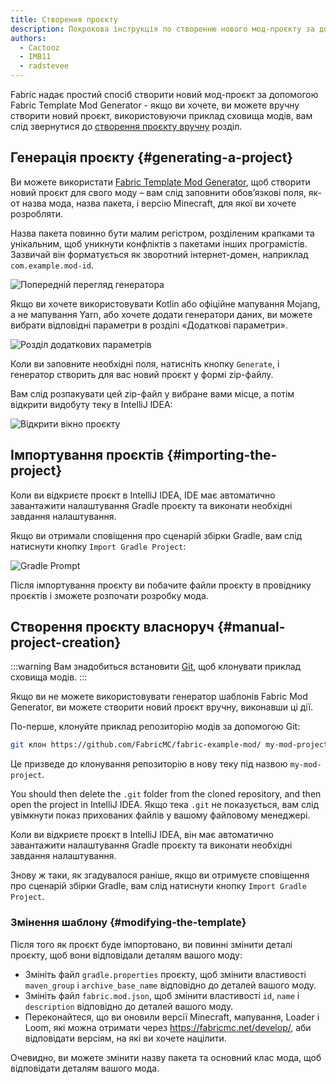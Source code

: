 ```yaml
---
title: Створення проєкту
description: Покрокова інструкція по створенню нового мод-проєкту за допомогою генератора шаблонів модів Fabric.
authors:
  - Cactooz
  - IMB11
  - radstevee
---
```


Fabric надає простий спосіб створити новий мод-проєкт за допомогою Fabric Template Mod Generator - якщо ви хочете, ви можете вручну створити новий проєкт, використовуючи приклад сховища модів, вам слід звернутися до [створення проєкту вручну](#manual-project-creation) розділ.

## Генерація проєкту {#generating-a-project}

Ви можете використати [Fabric Template Mod Generator](https://fabricmc.net/develop/template/), щоб створити новий проєкт для свого моду – вам слід заповнити обов’язкові поля, як-от назва мода, назва пакета, і версію Minecraft, для якої ви хочете розробляти.

Назва пакета повинно бути малим регістром, розділеним крапками та унікальним, щоб уникнути конфліктів з пакетами інших програмістів. Зазвичай він форматується як зворотний інтернет-домен, наприклад `com.example.mod-id`.

![Попередній перегляд генератора](/assets/develop/getting-started/template-generator.png)

Якщо ви хочете використовувати Kotlin або офіційне мапування Mojang, а не мапування Yarn, або хочете додати генератори даних, ви можете вибрати відповідні параметри в розділі «Додаткові параметри».

![Розділ додаткових параметрів](/assets/develop/getting-started/template-generator-advanced.png)

Коли ви заповните необхідні поля, натисніть кнопку `Generate`, і генератор створить для вас новий проєкт у формі zip-файлу.

Вам слід розпакувати цей zip-файл у вибране вами місце, а потім відкрити видобуту теку в IntelliJ IDEA:

![Відкрити вікно проєкту](/assets/develop/getting-started/open-project.png)

## Імпортування проєктів {#importing-the-project}

Коли ви відкриєте проєкт в IntelliJ IDEA, IDE має автоматично завантажити налаштування Gradle проєкту та виконати необхідні завдання налаштування.

Якщо ви отримали сповіщення про сценарій збірки Gradle, вам слід натиснути кнопку `Import Gradle Project`:

![Gradle Prompt](/assets/develop/getting-started/gradle-prompt.png)

Після імпортування проєкту ви побачите файли проєкту в провіднику проєктів і зможете розпочати розробку мода.

## Створення проєкту власноруч {#manual-project-creation}

:::warning
Вам знадобиться встановити [Git](https://git-scm.com/), щоб клонувати приклад сховища модів.
:::

Якщо ви не можете використовувати генератор шаблонів Fabric Mod Generator, ви можете створити новий проєкт вручну, виконавши ці дії.

По-перше, клонуйте приклад репозиторію модів за допомогою Git:

```sh
git клон https://github.com/FabricMC/fabric-example-mod/ my-mod-project
```

Це призведе до клонування репозиторію в нову теку під назвою `my-mod-project`.

You should then delete the `.git` folder from the cloned repository, and then open the project in IntelliJ IDEA. Якщо тека `.git` не показується, вам слід увімкнути показ прихованих файлів у вашому файловому менеджері.

Коли ви відкриєте проєкт в IntelliJ IDEA, він має автоматично завантажити налаштування Gradle проєкту та виконати необхідні завдання налаштування.

Знову ж таки, як згадувалося раніше, якщо ви отримуєте сповіщення про сценарій збірки Gradle, вам слід натиснути кнопку `Import Gradle Project`.

### Змінення шаблону {#modifying-the-template}

Після того як проєкт буде імпортовано, ви повинні змінити деталі проєкту, щоб вони відповідали деталям вашого моду:

- Змініть файл `gradle.properties` проєкту, щоб змінити властивості `maven_group` і `archive_base_name` відповідно до деталей вашого моду.
- Змініть файл `fabric.mod.json`, щоб змінити властивості `id`, `name` і `description` відповідно до деталей вашого моду.
- Переконайтеся, що ви оновили версії Minecraft, мапування, Loader і Loom, які можна отримати через <https://fabricmc.net/develop/>, аби відповідати версіям, на які ви хочете націлити.

Очевидно, ви можете змінити назву пакета та основний клас мода, щоб відповідати деталям вашого мода.
